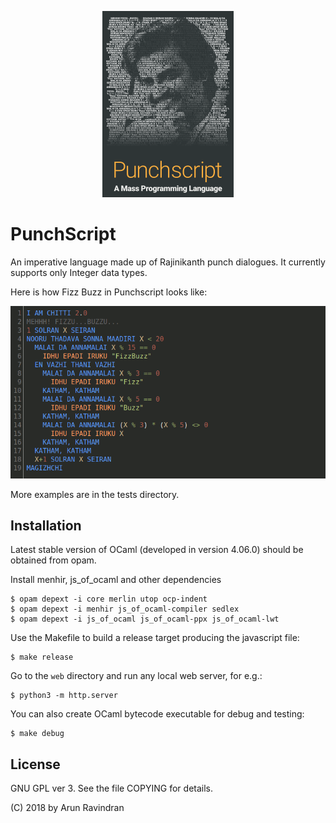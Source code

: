 <p align="center"> 
<img width="210" height="298" src="https://raw.githubusercontent.com/arocks/punchscript/master/web/img/logo-full.png">
</p>

# PunchScript

An imperative language made up of Rajinikanth punch dialogues. It currently supports only Integer data types.

Here is how Fizz Buzz in Punchscript looks like:

![Screenshot of Punchscript code](https://raw.githubusercontent.com/arocks/punchscript/master/web/img/screenshot.png)

More examples are in the tests directory.

## Installation

Latest stable version of OCaml (developed in version 4.06.0) should be obtained from opam.

Install menhir, js_of_ocaml and other dependencies

```
$ opam depext -i core merlin utop ocp-indent
$ opam depext -i menhir js_of_ocaml-compiler sedlex
$ opam depext -i js_of_ocaml js_of_ocaml-ppx js_of_ocaml-lwt 
```

Use the Makefile to build a release target producing the javascript file:

```
$ make release
```

Go to the `web` directory and run any local web server, for e.g.:

```
$ python3 -m http.server
```

You can also create OCaml bytecode executable for debug and testing:

```
$ make debug
```

## License

GNU GPL ver 3. See the file COPYING for details.

(C) 2018 by Arun Ravindran
